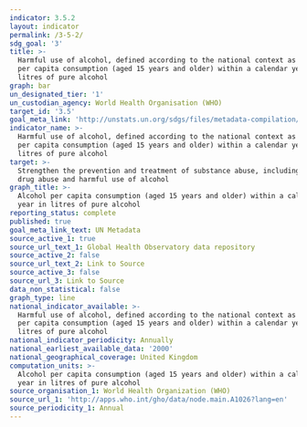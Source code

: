 ```yaml
---
indicator: 3.5.2
layout: indicator
permalink: /3-5-2/
sdg_goal: '3'
title: >-
  Harmful use of alcohol, defined according to the national context as alcohol
  per capita consumption (aged 15 years and older) within a calendar year in
  litres of pure alcohol
graph: bar
un_designated_tier: '1'
un_custodian_agency: World Health Organisation (WHO)
target_id: '3.5'
goal_meta_link: 'http://unstats.un.org/sdgs/files/metadata-compilation/Metadata-Goal-3.pdf'
indicator_name: >-
  Harmful use of alcohol, defined according to the national context as alcohol
  per capita consumption (aged 15 years and older) within a calendar year in
  litres of pure alcohol
target: >-
  Strengthen the prevention and treatment of substance abuse, including narcotic
  drug abuse and harmful use of alcohol
graph_title: >-
  Alcohol per capita consumption (aged 15 years and older) within a calendar
  year in litres of pure alcohol
reporting_status: complete
published: true
goal_meta_link_text: UN Metadata
source_active_1: true
source_url_text_1: Global Health Observatory data repository
source_active_2: false
source_url_text_2: Link to Source
source_active_3: false
source_url_3: Link to Source
data_non_statistical: false
graph_type: line
national_indicator_available: >-
  Harmful use of alcohol, defined according to the national context as alcohol
  per capita consumption (aged 15 years and older) within a calendar year in
  litres of pure alcohol
national_indicator_periodicity: Annually
national_earliest_available_data: '2000'
national_geographical_coverage: United Kingdom
computation_units: >-
  Alcohol per capita consumption (aged 15 years and older) within a calendar
  year in litres of pure alcohol
source_organisation_1: World Health Organization (WHO)
source_url_1: 'http://apps.who.int/gho/data/node.main.A1026?lang=en'
source_periodicity_1: Annual
---
```

